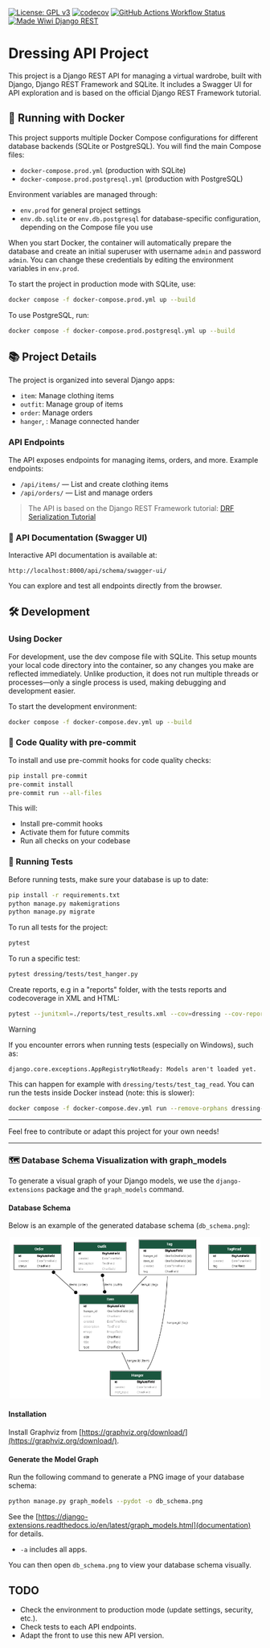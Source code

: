 [![License: GPL v3](https://img.shields.io/badge/License-GPLv3-blue.svg)](https://www.gnu.org/licenses/gpl-3.0)
[![codecov](https://codecov.io/github/Dressing-de-Laurianne/backend/graph/badge.svg?token=YMIUEXTXP8)](https://codecov.io/github/Dressing-de-Laurianne/backend)
[![GitHub Actions Workflow Status](https://img.shields.io/github/actions/workflow/status/Dressing-de-Laurianne/backend/codecov.yml)](https://github.com/Dressing-de-Laurianne/backend/actions/workflows/codecov.yml)
[![Made Wiwi Django REST](https://img.shields.io/badge/Django-REST-blue?style=flat&logo=django&color=%23092E20)](https://www.django-rest-framework.org/)


# Dressing API Project

This project is a Django REST API for managing a virtual wardrobe, built with Django, Django REST Framework and SQLite. It includes a Swagger UI for API exploration and is based on the official Django REST Framework tutorial.

## 🚀 Running with Docker

This project supports multiple Docker Compose configurations for different database backends (SQLite or PostgreSQL).
You will find the main Compose files:

- `docker-compose.prod.yml` (production with SQLite)
- `docker-compose.prod.postgresql.yml` (production with PostgreSQL)

Environment variables are managed through:

- `env.prod` for general project settings
- `env.db.sqlite` or `env.db.postgresql` for database-specific configuration, depending on the Compose file you use

When you start Docker, the container will automatically prepare the database and create an initial superuser with username `admin` and password `admin`.
You can change these credentials by editing the environment variables in `env.prod`.

To start the project in production mode with SQLite, use:

```bash
docker compose -f docker-compose.prod.yml up --build
```

To use PostgreSQL, run:

```bash
docker compose -f docker-compose.prod.postgresql.yml up --build
```

## 📚 Project Details

The project is organized into several Django apps:
- `item`: Manage clothing items
- `outfit`: Manage group of items
- `order`: Manage orders
- `hanger`, : Manage connected hander

### API Endpoints

The API exposes endpoints for managing items, orders, and more. Example endpoints:

- `/api/items/` — List and create clothing items
- `/api/orders/` — List and manage orders

> The API is based on the Django REST Framework tutorial: [DRF Serialization Tutorial](https://www.django-rest-framework.org/tutorial/1-serialization/)

### 🔎 API Documentation (Swagger UI)

Interactive API documentation is available at:

```
http://localhost:8000/api/schema/swagger-ui/
```

You can explore and test all endpoints directly from the browser.



## 🛠️ Development

### Using Docker

For development, use the dev compose file with SQLite. This setup mounts your local code directory into the container, so any changes you make are reflected immediately.
Unlike production, it does not run multiple threads or processes—only a single process is used, making debugging and development easier.

To start the development environment:

```bash
docker compose -f docker-compose.dev.yml up --build
```

### 🧹 Code Quality with pre-commit

To install and use pre-commit hooks for code quality checks:

```bash
pip install pre-commit
pre-commit install
pre-commit run --all-files
```

This will:
- Install pre-commit hooks
- Activate them for future commits
- Run all checks on your codebase

### 🧪 Running Tests

Before running tests, make sure your database is up to date:

```bash
pip install -r requirements.txt
python manage.py makemigrations
python manage.py migrate
```

To run all tests for the project:

```bash
pytest
```

To run a specific test:
```bash
pytest dressing/tests/test_hanger.py
```

Create reports, e.g in a "reports" folder, with the tests reports and codecoverage in XML and HTML:
```bash
pytest --junitxml=./reports/test_results.xml --cov=dressing --cov-report=xml:./reports/coverage.xml --cov-report=html:./reports/coverage_html/
```


> [!WARNING]
> If you encounter errors when running tests (especially on Windows), such as:
> ```
> django.core.exceptions.AppRegistryNotReady: Models aren't loaded yet.
> ```
>
> This can happen for example with `dressing/tests/test_tag_read`.
> You can run the tests inside Docker instead (note: this is slower):
>
> ```bash
> docker compose -f docker-compose.dev.yml run --remove-orphans dressing-api pytest
> ```

---

Feel free to contribute or adapt this project for your own needs!

---


### 🗺️ Database Schema Visualization with graph_models

To generate a visual graph of your Django models, we use the `django-extensions` package and the `graph_models` command.

#### Database Schema

Below is an example of the generated database schema (`db_schema.png`):

<p align="center">
<img width="500" src="db_schema.png" /></p>

#### Installation

Install Graphviz from [https://graphviz.org/download/](https://graphviz.org/download/).


#### Generate the Model Graph

Run the following command to generate a PNG image of your database schema:

```bash
python manage.py graph_models --pydot -o db_schema.png
```

See the [https://django-extensions.readthedocs.io/en/latest/graph_models.html](documentation) for details.
- `-a` includes all apps.

You can then open `db_schema.png` to view your database schema visually.


## TODO

- Check the environment to production mode (update settings, security, etc.).
- Check tests to each API endpoints.
- Adapt the front to use this new API version.
